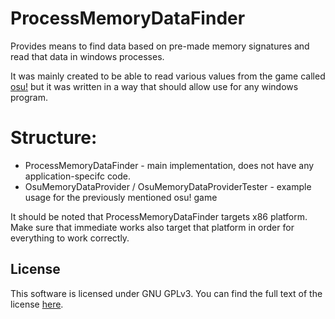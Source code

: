 # ProcessMemoryDataFinder
Provides means to find data based on pre-made memory signatures and read that data in windows processes.

It was mainly created to be able to read various values from the game called [osu!](https://osu.ppy.sh) but it was written in a way that should allow use for any windows program.

# Structure:
 * ProcessMemoryDataFinder - main implementation, does not have any application-specifc code.
 * OsuMemoryDataProvider / OsuMemoryDataProviderTester - example usage for the previously mentioned osu! game
 
It should be noted that ProcessMemoryDataFinder targets x86 platform. Make sure that immediate works also target that platform in order for everything to work correctly.


## License
This software is licensed under GNU GPLv3. You can find the full text of the license [here](https://github.com/Piotrekol/ProcessMemoryDataFinder/LICENSE).
